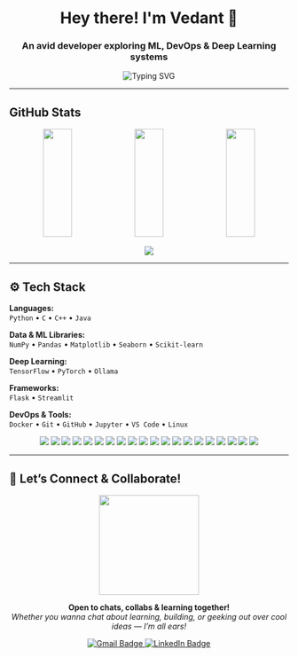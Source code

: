 <h1 align="center">Hey there! I'm Vedant 👋</h1>

<h3 align="center">An avid developer exploring ML, DevOps & Deep Learning systems</h3>

<p align="center">
  <img src="https://readme-typing-svg.demolab.com?font=Fira+Code&size=22&pause=1000&center=true&vCenter=true&width=500&lines=Learning+Systems+that+Learn;Machine+Learning+%7C+DevOps+%7C+LLMs;Building+Scalable+Projects;Tinkering+with+AI+%26+Automation" alt="Typing SVG" />
</p>

---




## GitHub Stats

<p align="center">
  <img src="https://github-readme-stats.vercel.app/api?username=VedantShirgaonkar&show_icons=true&theme=dracula&hide_border=true&border_radius=12" width="32%" height="195" />
  <img src="https://streak-stats.demolab.com/?user=VedantShirgaonkar&theme=dracula&hide_border=true&border_radius=10" width="32%" height="195" />
  <img src="https://github-readme-stats.vercel.app/api/top-langs/?username=VedantShirgaonkar&layout=compact&theme=dracula&hide_border=true&border_radius=10" width="32%" height="195" />
</p>

<p align="center">
  <img src="https://github-readme-activity-graph.vercel.app/graph?username=VedantShirgaonkar&theme=rogue&area=true&hide_border=true&radius=10" />
</p>


---

## ⚙️ Tech Stack

**Languages:**  
`Python` • `C` • `C++` • `Java`

**Data & ML Libraries:**  
`NumPy` • `Pandas` • `Matplotlib` • `Seaborn` • `Scikit-learn`

**Deep Learning:**  
`TensorFlow` • `PyTorch` • `Ollama`

**Frameworks:**  
`Flask` • `Streamlit`

**DevOps & Tools:**  
`Docker` • `Git` • `GitHub` • `Jupyter` • `VS Code` • `Linux`

<p align="center">
  
  <!-- 💻 Languages -->
  <img src="https://img.shields.io/badge/Python-3776AB?style=for-the-badge&logo=python&logoColor=white" />
  <img src="https://img.shields.io/badge/C-00599C?style=for-the-badge&logo=c&logoColor=white" />
  <img src="https://img.shields.io/badge/C++-00599C?style=for-the-badge&logo=c%2B%2B&logoColor=white" />
  <img src="https://img.shields.io/badge/Java-ED8B00?style=for-the-badge&logo=openjdk&logoColor=white" />

  <!-- 📊 Data Science & ML -->
  <img src="https://img.shields.io/badge/NumPy-013243?style=for-the-badge&logo=numpy&logoColor=white" />
  <img src="https://img.shields.io/badge/Pandas-150458?style=for-the-badge&logo=pandas&logoColor=white" />
  <img src="https://img.shields.io/badge/Matplotlib-11557C?style=for-the-badge&logo=plotly&logoColor=white" />
  <img src="https://img.shields.io/badge/Seaborn-2D3F72?style=for-the-badge&logoColor=white&logo=python" />
  <img src="https://img.shields.io/badge/Scikit--Learn-F7931E?style=for-the-badge&logo=scikit-learn&logoColor=white" />

  <!-- 🧠 Deep Learning -->
  <img src="https://img.shields.io/badge/TensorFlow-FF6F00?style=for-the-badge&logo=tensorflow&logoColor=white" />
  <img src="https://img.shields.io/badge/PyTorch-EE4C2C?style=for-the-badge&logo=pytorch&logoColor=white" />
  <img src="https://img.shields.io/badge/Ollama-ffffff?style=for-the-badge&logo=ollama&logoColor=000000" />

  <!-- 🌐 Frameworks -->
  <img src="https://img.shields.io/badge/Flask-000000?style=for-the-badge&logo=flask&logoColor=white" />
  <img src="https://img.shields.io/badge/Streamlit-FF4B4B?style=for-the-badge&logo=streamlit&logoColor=white" />

  <!-- 🚀 DevOps & Tools -->
  <img src="https://img.shields.io/badge/Docker-2496ED?style=for-the-badge&logo=docker&logoColor=white" />
  <img src="https://img.shields.io/badge/Git-F05032?style=for-the-badge&logo=git&logoColor=white" />
  <img src="https://img.shields.io/badge/GitHub-181717?style=for-the-badge&logo=github&logoColor=white" />
  <img src="https://img.shields.io/badge/Jupyter-F37626?style=for-the-badge&logo=jupyter&logoColor=white" />
  <img src="https://img.shields.io/badge/VS%20Code-007ACC?style=for-the-badge&logo=visual-studio-code&logoColor=white" />
  <img src="https://img.shields.io/badge/Linux-FCC624?style=for-the-badge&logo=linux&logoColor=black" />

</p>

---

## 🤝 Let’s Connect & Collaborate!

<p align="center">
  <img src="https://media.giphy.com/media/3oriO0OEd9QIDdllqo/giphy.gif" width="180"/>
</p>

<p align="center">
  <b>Open to chats, collabs & learning together!</b><br>
  <i>Whether you wanna chat about learning, building, or geeking out over cool ideas — I’m all ears!</i>
</p>

<p align="center">
  <a href="mailto:vedxntshirgaonkar@gmail.com" target="_blank" title="Let's connect over email!">
    <img src="https://img.shields.io/badge/Gmail-D14836?style=for-the-badge&logo=gmail&logoColor=white" alt="Gmail Badge"/>
  </a>
  <a href="https://www.linkedin.com/in/vedant-shirgaonkar-441582324/" target="_blank" title="Find me on LinkedIn!">
    <img src="https://img.shields.io/badge/LinkedIn-0A66C2?style=for-the-badge&logo=linkedin&logoColor=white" alt="LinkedIn Badge"/>
  </a>
</p>




